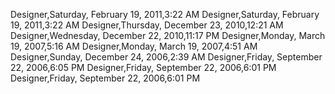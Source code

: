﻿Designer,Saturday, February 19, 2011,3:22 AMDesigner,Saturday, February 19, 2011,3:22 AMDesigner,Thursday, December 23, 2010,12:21 AMDesigner,Wednesday, December 22, 2010,11:17 PMDesigner,Monday, March 19, 2007,5:16 AMDesigner,Monday, March 19, 2007,4:51 AMDesigner,Sunday, December 24, 2006,2:39 AMDesigner,Friday, September 22, 2006,6:05 PMDesigner,Friday, September 22, 2006,6:01 PMDesigner,Friday, September 22, 2006,6:01 PM